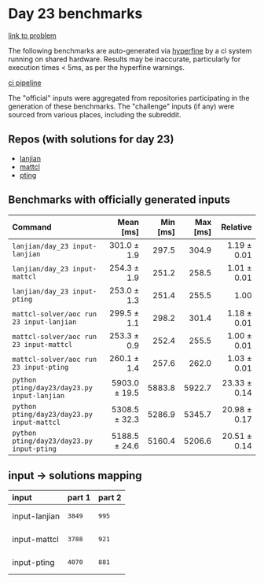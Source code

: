 # Day 23 benchmarks

[link to problem](http://adventofcode.com/2022/day/23)

The following benchmarks are auto-generated via [hyperfine](https://github.com/sharkdp/hyperfine) by a ci system running on shared hardware. Results may be inaccurate, particularly for execution times < 5ms, as per the hyperfine warnings.

[ci pipeline](http://ci.papercode.net:8080/teams/aoc2022/pipelines/aoc-compare-2022)

The "official" inputs were aggregated from repositories participating in the generation of these benchmarks. The "challenge" inputs (if any) were sourced from various places, including the subreddit.

## Repos (with solutions for day 23)


- [lanjian](https://github.com/LanJian/aoc-2022)
- [mattcl](https://github.com/mattcl/aoc2022)
- [pting](https://github.com/pting/aoc2022)

## Benchmarks with officially generated inputs
| Command | Mean [ms] | Min [ms] | Max [ms] | Relative |
|:---|---:|---:|---:|---:|
| `lanjian/day_23 input-lanjian` | 301.0 ± 1.9 | 297.5 | 304.9 | 1.19 ± 0.01 |
| `lanjian/day_23 input-mattcl` | 254.3 ± 1.9 | 251.2 | 258.5 | 1.01 ± 0.01 |
| `lanjian/day_23 input-pting` | 253.0 ± 1.3 | 251.4 | 255.5 | 1.00 |
| `mattcl-solver/aoc run 23 input-lanjian` | 299.5 ± 1.1 | 298.2 | 301.4 | 1.18 ± 0.01 |
| `mattcl-solver/aoc run 23 input-mattcl` | 253.3 ± 0.9 | 252.4 | 255.5 | 1.00 ± 0.01 |
| `mattcl-solver/aoc run 23 input-pting` | 260.1 ± 1.4 | 257.6 | 262.0 | 1.03 ± 0.01 |
| `python pting/day23/day23.py input-lanjian` | 5903.0 ± 19.5 | 5883.8 | 5922.7 | 23.33 ± 0.14 |
| `python pting/day23/day23.py input-mattcl` | 5308.5 ± 32.3 | 5286.9 | 5345.7 | 20.98 ± 0.17 |
| `python pting/day23/day23.py input-pting` | 5188.5 ± 24.6 | 5160.4 | 5206.6 | 20.51 ± 0.14 |

## input -> solutions mapping
|input|part 1|part 2|
|:---|:---|:---|
|input-lanjian|<pre>3849</pre>|<pre>995</pre>|
|input-mattcl|<pre>3788</pre>|<pre>921</pre>|
|input-pting|<pre>4070</pre>|<pre>881</pre>|
